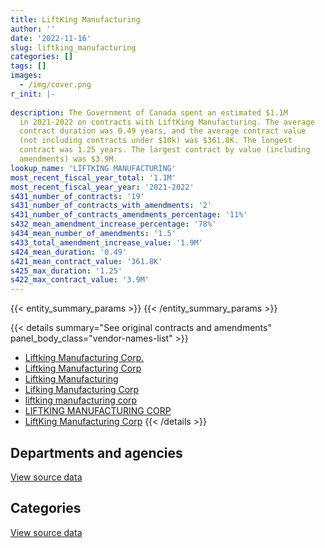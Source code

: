 ```yaml
---
title: LiftKing Manufacturing
author: ''
date: '2022-11-16'
slug: liftking_manufacturing
categories: []
tags: []
images:
  - /img/cover.png
r_init: |-
  
description: The Government of Canada spent an estimated $1.1M
  in 2021-2022 on contracts with LiftKing Manufacturing. The average
  contract duration was 0.49 years, and the average contract value
  (not including contracts under $10k) was $361.8K. The longest
  contract was 1.25 years. The largest contract by value (including
  amendments) was $3.9M.
lookup_name: 'LIFTKING MANUFACTURING'
most_recent_fiscal_year_total: '1.1M'
most_recent_fiscal_year_year: '2021-2022'
s431_number_of_contracts: '19'
s431_number_of_contracts_with_amendments: '2'
s431_number_of_contracts_amendments_percentage: '11%'
s432_mean_amendment_increase_percentage: '78%'
s434_mean_number_of_amendments: '1.5'
s433_total_amendment_increase_value: '1.9M'
s424_mean_duration: '0.49'
s421_mean_contract_value: '361.8K'
s425_max_duration: '1.25'
s422_max_contract_value: '3.9M'
---
```


<script src="/rmarkdown-libs/htmlwidgets/htmlwidgets.js"></script>
<link href="/rmarkdown-libs/datatables-css/datatables-crosstalk.css" rel="stylesheet" />
<script src="/rmarkdown-libs/datatables-binding/datatables.js"></script>
<script src="/rmarkdown-libs/jquery/jquery-3.6.0.min.js"></script>
<link href="/rmarkdown-libs/dt-core-bootstrap/css/dataTables.bootstrap.min.css" rel="stylesheet" />
<link href="/rmarkdown-libs/dt-core-bootstrap/css/dataTables.bootstrap.extra.css" rel="stylesheet" />
<script src="/rmarkdown-libs/dt-core-bootstrap/js/jquery.dataTables.min.js"></script>
<script src="/rmarkdown-libs/dt-core-bootstrap/js/dataTables.bootstrap.min.js"></script>
<link href="/rmarkdown-libs/crosstalk/css/crosstalk.min.css" rel="stylesheet" />
<script src="/rmarkdown-libs/crosstalk/js/crosstalk.min.js"></script>
<script src="/rmarkdown-libs/htmlwidgets/htmlwidgets.js"></script>
<link href="/rmarkdown-libs/datatables-css/datatables-crosstalk.css" rel="stylesheet" />
<script src="/rmarkdown-libs/datatables-binding/datatables.js"></script>
<script src="/rmarkdown-libs/jquery/jquery-3.6.0.min.js"></script>
<link href="/rmarkdown-libs/dt-core-bootstrap/css/dataTables.bootstrap.min.css" rel="stylesheet" />
<link href="/rmarkdown-libs/dt-core-bootstrap/css/dataTables.bootstrap.extra.css" rel="stylesheet" />
<script src="/rmarkdown-libs/dt-core-bootstrap/js/jquery.dataTables.min.js"></script>
<script src="/rmarkdown-libs/dt-core-bootstrap/js/dataTables.bootstrap.min.js"></script>
<link href="/rmarkdown-libs/crosstalk/css/crosstalk.min.css" rel="stylesheet" />
<script src="/rmarkdown-libs/crosstalk/js/crosstalk.min.js"></script>

{{< entity_summary_params >}}
{{< /entity_summary_params >}}

{{< details summary="See original contracts and amendments" panel_body_class="vendor-names-list" >}}
- [Liftking Manufacturing Corp.](https://search.open.canada.ca/en/ct/?sort=contract_value_f%20desc&page=1&search_text=%22Liftking%20Manufacturing%20Corp.%22)
- [Liftking Manufacturing Corp](https://search.open.canada.ca/en/ct/?sort=contract_value_f%20desc&page=1&search_text=%22Liftking%20Manufacturing%20Corp%22)
- [Liftking Manufacturing](https://search.open.canada.ca/en/ct/?sort=contract_value_f%20desc&page=1&search_text=%22Liftking%20Manufacturing%22)
- [Lifking Manufacturing Corp](https://search.open.canada.ca/en/ct/?sort=contract_value_f%20desc&page=1&search_text=%22Lifking%20Manufacturing%20Corp%22)
- [liftking manufacturing corp](https://search.open.canada.ca/en/ct/?sort=contract_value_f%20desc&page=1&search_text=%22liftking%20manufacturing%20corp%22)
- [LIFTKING MANUFACTURING CORP](https://search.open.canada.ca/en/ct/?sort=contract_value_f%20desc&page=1&search_text=%22LIFTKING%20MANUFACTURING%20CORP%22)
- [LiftKing Manufacturing Corp](https://search.open.canada.ca/en/ct/?sort=contract_value_f%20desc&page=1&search_text=%22LiftKing%20Manufacturing%20Corp%22)
{{< /details >}}

## Departments and agencies

<div id="htmlwidget-1" style="width:100%;height:auto;" class="datatables html-widget"></div>
<script type="application/json" data-for="htmlwidget-1">{"x":{"style":"bootstrap","filter":"none","vertical":false,"data":[["<a href=\"/departments/dnd-mdn/\">National Defence<\/a>"],[1015353],[1099142.84],[2969145.66],[1128298.93]],"container":"<table class=\"table table-striped table-hover row-border order-column display\">\n  <thead>\n    <tr>\n      <th>Department<\/th>\n      <th>2018-2019<\/th>\n      <th>2019-2020<\/th>\n      <th>2020-2021<\/th>\n      <th>2021-2022<\/th>\n    <\/tr>\n  <\/thead>\n<\/table>","options":{"order":[[4,"desc"]],"pageLength":10,"autoWidth":true,"columnDefs":[{"targets":1,"render":"function(data, type, row, meta) {\n    return type !== 'display' ? data : DTWidget.formatCurrency(data, \"$\", 2, 3, \",\", \".\", true, null);\n  }"},{"targets":2,"render":"function(data, type, row, meta) {\n    return type !== 'display' ? data : DTWidget.formatCurrency(data, \"$\", 2, 3, \",\", \".\", true, null);\n  }"},{"targets":3,"render":"function(data, type, row, meta) {\n    return type !== 'display' ? data : DTWidget.formatCurrency(data, \"$\", 2, 3, \",\", \".\", true, null);\n  }"},{"targets":4,"render":"function(data, type, row, meta) {\n    return type !== 'display' ? data : DTWidget.formatCurrency(data, \"$\", 2, 3, \",\", \".\", true, null);\n  }"},{"width":"16%","targets":[1,2,3,4]},{"className":"dt-right","targets":[1,2,3,4]}],"orderClasses":false}},"evals":["options.columnDefs.0.render","options.columnDefs.1.render","options.columnDefs.2.render","options.columnDefs.3.render"],"jsHooks":[]}</script>
<p class="text-right">
<a href="https://github.com/GoC-Spending/contracts-data/tree/main/data/out/vendors/liftking_manufacturing/summary_by_fiscal_year_by_department.csv" class="source-data-link btn btn-link">View source data</a>
</p>

## Categories

<div id="htmlwidget-2" style="width:100%;height:auto;" class="datatables html-widget"></div>
<script type="application/json" data-for="htmlwidget-2">{"x":{"style":"bootstrap","filter":"none","vertical":false,"data":[["<a href=\"/categories/defence/\">Defence<\/a>","<a href=\"/categories/industrial_products_and_services/\">Industrial products and services<\/a>"],[1005743.52,9609.48],[1081086.01,18056.83],[2956176.87,12968.79],[1128298.93,null]],"container":"<table class=\"table table-striped table-hover row-border order-column display\">\n  <thead>\n    <tr>\n      <th>Category<\/th>\n      <th>2018-2019<\/th>\n      <th>2019-2020<\/th>\n      <th>2020-2021<\/th>\n      <th>2021-2022<\/th>\n    <\/tr>\n  <\/thead>\n<\/table>","options":{"order":[[4,"desc"]],"dom":"t","pageLength":30,"autoWidth":true,"columnDefs":[{"targets":1,"render":"function(data, type, row, meta) {\n    return type !== 'display' ? data : DTWidget.formatCurrency(data, \"$\", 2, 3, \",\", \".\", true, null);\n  }"},{"targets":2,"render":"function(data, type, row, meta) {\n    return type !== 'display' ? data : DTWidget.formatCurrency(data, \"$\", 2, 3, \",\", \".\", true, null);\n  }"},{"targets":3,"render":"function(data, type, row, meta) {\n    return type !== 'display' ? data : DTWidget.formatCurrency(data, \"$\", 2, 3, \",\", \".\", true, null);\n  }"},{"targets":4,"render":"function(data, type, row, meta) {\n    return type !== 'display' ? data : DTWidget.formatCurrency(data, \"$\", 2, 3, \",\", \".\", true, null);\n  }"},{"width":"16%","targets":[1,2,3,4]},{"className":"dt-right","targets":[1,2,3,4]}],"orderClasses":false,"lengthMenu":[10,25,30,50,100]}},"evals":["options.columnDefs.0.render","options.columnDefs.1.render","options.columnDefs.2.render","options.columnDefs.3.render"],"jsHooks":[]}</script>
<p class="text-right">
<a href="https://github.com/GoC-Spending/contracts-data/tree/main/data/out/vendors/liftking_manufacturing/summary_by_fiscal_year_by_category.csv" class="source-data-link btn btn-link">View source data</a>
</p>
